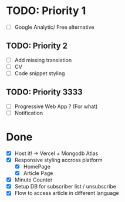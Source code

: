 # TODO: Priority 1
- [ ] Google Analytic/ Free alternative

## TODO: Priority 2
- [ ] Add missing translation
- [ ] CV
- [ ] Code snippet styling

## TODO: Priority 3333
- [ ] Progressive Web App ? (For what)
- [ ] Notification

# Done
- [X] Host it! -> Vercel + Mongodb Atlas
- [X] Responsive styling accross platform
    - [X] HomePage
    - [X] Article Page
- [X] Minute Counter
- [X] Setup DB for subscriber list / unsubscribe
- [X] Flow to access article in different language
